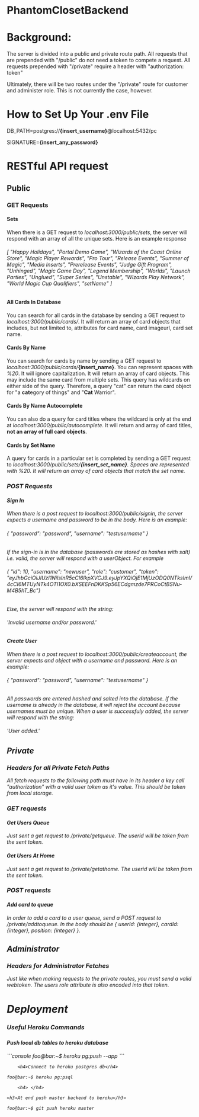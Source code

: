 # PhantomClosetBackend

<h1>Background:</h1>
    <p>The server is divided into a public and private route path.  All requests that are prepended with "/public" do not need a token to compete a request.  All requests prepended with "/private" require a header with "authorization: token"</p>
    <p>Ultimately, there will be two routes under the "/private" route for customer and administer role.  This is not currently the case, however.</p>
<h1>How to Set Up Your .env File</h1>
    <p>DB_PATH=postgres://<strong>{insert_username}</strong>@localhost:5432/pc</p>
    <p>SIGNATURE=<strong>{insert_any_password}</strong></p>
<h1>RESTful API request</h1>
    <h2>Public</h2>
        <h3>GET Requests</h3>
            <h4>Sets</h4>
                <p>When there is a GET request to <em>localhost:3000/public/sets</em>, the server will respond with an array of all the unique sets.  Here is an example response</p>
                <h6>[
                        "Happy Holidays",
                        "Portal Demo Game",
                        "Wizards of the Coast Online Store",
                        "Magic Player Rewards",
                        "Pro Tour",
                        "Release Events",
                        "Summer of Magic",
                        "Media Inserts",
                        "Prerelease Events",
                        "Judge Gift Program",
                        "Unhinged",
                        "Magic Game Day",
                        "Legend Membership",
                        "Worlds",
                        "Launch Parties",
                        "Unglued",
                        "Super Series",
                        "Unstable",
                        "Wizards Play Network",
                        "World Magic Cup Qualifiers",
                        "setName"
                    ]
                </h6>
            <h4>All Cards In Database</h4>
                <p>You can search for all cards in the database by sending a GET request to <em>localhost:3000/public/cards/</em>.  It will return an array of card objects that includes, but not limited to, attributes for card name, card imageurl, card set name.</p>
            <h4>Cards By Name</h4>
                <p>You can search for cards by name by sending a GET request to <em>localhost:3000/public/cards/</em><strong>{insert_name}</strong>.  You can represent spaces with <em>%20</em>.  It will ignore capitalization.  It will return an array of card objects.  This may include the same card from multiple sets.  This query has wildcards on either side of the query.  Therefore, a query "cat" can return the card object for "a <strong>cat</strong>egory of things" and "<strong>Cat</strong> Warrior".</p>
            <h4>Cards By Name Autocomplete</h4>
                <p>You can also do a query for card titles where the wildcard is only at the end at <em>localhost:3000/public/autocomplete</em>.  It will return and array of card titles, <strong>not an array of full card objects</strong>.
            <h4>Cards by Set Name</h4>
                <p>A query for cards in a particular set is completed by sending a GET request to <em>localhost:3000/public/sets/<strong>{insert_set_name}</strong>.  Spaces are represented with <em>%20</em>.  It will return an array of card objects that match the set name.</p>  
        <h3>POST Requests</h3>
            <h4>Sign In</h4>
                <p>When there is a post request to <em>localhost:3000/public/signin</em>, the server expects a username and password to be in the body.  Here is an example:</p>
                <h6>{
                	"password": "password",
                	"username": "testusername"
                    }
                </h6>
                <p>If the sign-in is in the database (passwords are stored as hashes with salt) i.e. valid, the server will respond with a userObject.  For example</p>
                <h6>{
                    "id": 10,
                    "username": "newuser",
                    "role": "customer",
                    "token": "eyJhbGciOiJIUzI1NiIsInR5cCI6IkpXVCJ9.eyJpYXQiOjE1MjUzODQ0NTksImV4cCI6MTUyNTk4OTI1OX0.bXSEEFnDKKSp56ECdgmzde7PRCoCtBSNu-M4B5hT_Bc"} 
                    </h6>
                <p>Else, the server will respond with the string:</p>
                <h6>'Invalid username and/or password.'</h6>
            <h4>Create User</h4>
                <p>When there is a post request to <em>localhost:3000/public/createaccount</em>, the server expects and object with a username and password.  Here is an example:</p>
                <h6>{
                	"password": "password",
                	"username": "testusername"
                    }
                </h6>
                <p>All passwords are entered hashed and salted into the database.  If the username is already in the database, it will reject the account because usernames must be unique.  When a user is successfuly added, the server will respond with the string:</p>
                <h6>'User added.'</h6>
    <h2>Private</h2>
        <h3>Headers for all Private Fetch Paths</h3>
            <p>All fetch requests to the following path must have in its header a key call "authorization" with a valid user token as it's value.  This should be taken from local storage.</p>
        <h3>GET requests</h3>
            <h4>Get Users Queue</h5>
                <p>Just sent a get request to <em>/private/getqueue</em>.  The userid will be taken from the sent token.</p>
            <h4>Get Users At Home</h5>
                <p>Just sent a get request to <em>/private/getathome</em>.  The userid will be taken from the sent token.</p>
        <h3>POST requests</h3>
            <h4>Add card to queue</h4>
                <p>In order to add a card to a user queue, send a POST request to <em>/private/addtoqueue</em>.  In the body should be { userId: {integer}, cardId: {integer}, position: {integer} }.</p>
    <h2>Administrator</h2>
        <h3>Headers for Administrator Fetches</h3>
            <p>Just like when making requests to the private routes, you must send a valid webtoken. The users role attribute is also encoded into that token.</p>
    <h1>Deployment</h1>
        <h3>Useful Heroku Commands<h3>
        <h4>Push local db tables to heroku database</h4>
```console
foo@bar:~$ heroku pg:push <mylocaldb> <herokudbname> --app <herokuappname>
```

        <h4>Connect to heroku postgres db</h4>
```console
foo@bar:~$ heroku pg:psql
```
        <h4> </h4>

    <h3>At end push master backend to heroku</h3>
```console
foo@bar:~$ git push heroku master
```

